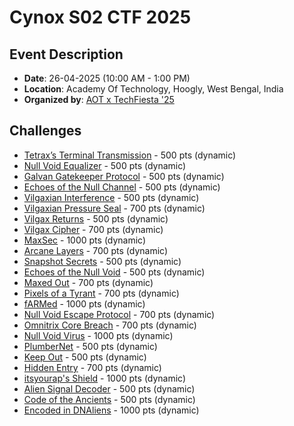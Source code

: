 # Cynox S02 CTF 2025

## Event Description

- **Date**: 26-04-2025 (10:00 AM - 1:00 PM)
- **Location**: Academy Of Technology, Hoogly, West Bengal, India
- **Organized by**: [AOT x TechFiesta '25](https://aotfiesta25.tech/)

## Challenges

- [Tetrax’s Terminal Transmission](./C1/README.md) - 500 pts (dynamic)
- [Null Void Equalizer](./C2/README.md) - 500 pts (dynamic)
- [Galvan Gatekeeper Protocol](./C3/README.md) - 500 pts (dynamic)
- [Echoes of the Null Channel](./C4/README.md) - 500 pts (dynamic)
- [Vilgaxian Interference](./C5/README.md) - 500 pts (dynamic)
- [Vilgaxian Pressure Seal](./C6/README.md) - 700 pts (dynamic)
- [Vilgax Returns](./C7/README.md) - 500 pts (dynamic)
- [Vilgax Cipher](./C8/README.md) - 700 pts (dynamic)
- [MaxSec](./C9/README.md) - 1000 pts (dynamic)
- [Arcane Layers](./C10/README.md) - 700 pts (dynamic)
- [Snapshot Secrets](./C11/README.md) - 500 pts (dynamic)
- [Echoes of the Null Void](./C12/README.md) - 500 pts (dynamic)
- [Maxed Out](./C13/README.md) - 700 pts (dynamic)
- [Pixels of a Tyrant](./C14/README.md) - 700 pts (dynamic)
- [fARMed](./C15/README.md) - 1000 pts (dynamic)
- [Null Void Escape Protocol](./C16/README.md) - 700 pts (dynamic)
- [Omnitrix Core Breach](./C17/README.md) - 700 pts (dynamic)
- [Null Void Virus](./C18/README.md) - 1000 pts (dynamic)
- [PlumberNet](./C19/README.md) - 500 pts (dynamic)
- [Keep Out](./C20/README.md) - 500 pts (dynamic)
- [Hidden Entry](./C21/README.md) - 700 pts (dynamic)
- [itsyourap's Shield](./C22/README.md) - 1000 pts (dynamic)
- [Alien Signal Decoder](./C23/README.md) - 500 pts (dynamic)
- [Code of the Ancients](./C24/README.md) - 500 pts (dynamic)
- [Encoded in DNAliens](./C25/README.md) - 1000 pts (dynamic)
